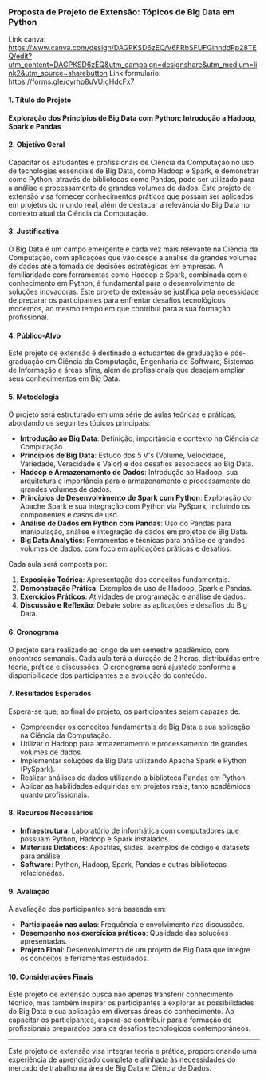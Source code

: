 ### Proposta de Projeto de Extensão: Tópicos de Big Data em Python
Link canva: https://www.canva.com/design/DAGPKSD6zEQ/V6FRbSFUFGlnnddPp28TEQ/edit?utm_content=DAGPKSD6zEQ&utm_campaign=designshare&utm_medium=link2&utm_source=sharebutton
Link formulario: https://forms.gle/cyrhp8uVUigHdcFx7

#### 1. **Título do Projeto**
**Exploração dos Princípios de Big Data com Python: Introdução a Hadoop, Spark e Pandas**

#### 2. **Objetivo Geral**
Capacitar os estudantes e profissionais de Ciência da Computação no uso de tecnologias essenciais de Big Data, como Hadoop e Spark, e demonstrar como Python, através de bibliotecas como Pandas, pode ser utilizado para a análise e processamento de grandes volumes de dados. Este projeto de extensão visa fornecer conhecimentos práticos que possam ser aplicados em projetos do mundo real, além de destacar a relevância do Big Data no contexto atual da Ciência da Computação.

#### 3. **Justificativa**
O Big Data é um campo emergente e cada vez mais relevante na Ciência da Computação, com aplicações que vão desde a análise de grandes volumes de dados até a tomada de decisões estratégicas em empresas. A familiaridade com ferramentas como Hadoop e Spark, combinada com o conhecimento em Python, é fundamental para o desenvolvimento de soluções inovadoras. Este projeto de extensão se justifica pela necessidade de preparar os participantes para enfrentar desafios tecnológicos modernos, ao mesmo tempo em que contribui para a sua formação profissional.

#### 4. **Público-Alvo**
Este projeto de extensão é destinado a estudantes de graduação e pós-graduação em Ciência da Computação, Engenharia de Software, Sistemas de Informação e áreas afins, além de profissionais que desejam ampliar seus conhecimentos em Big Data.

#### 5. **Metodologia**
O projeto será estruturado em uma série de aulas teóricas e práticas, abordando os seguintes tópicos principais:

- **Introdução ao Big Data**: Definição, importância e contexto na Ciência da Computação.
- **Princípios de Big Data**: Estudo dos 5 V's (Volume, Velocidade, Variedade, Veracidade e Valor) e dos desafios associados ao Big Data.
- **Hadoop e Armazenamento de Dados**: Introdução ao Hadoop, sua arquitetura e importância para o armazenamento e processamento de grandes volumes de dados.
- **Princípios de Desenvolvimento de Spark com Python**: Exploração do Apache Spark e sua integração com Python via PySpark, incluindo os componentes e casos de uso.
- **Análise de Dados em Python com Pandas**: Uso do Pandas para manipulação, análise e integração de dados em projetos de Big Data.
- **Big Data Analytics**: Ferramentas e técnicas para análise de grandes volumes de dados, com foco em aplicações práticas e desafios.

Cada aula será composta por:

1. **Exposição Teórica**: Apresentação dos conceitos fundamentais.
2. **Demonstração Prática**: Exemplos de uso de Hadoop, Spark e Pandas.
3. **Exercícios Práticos**: Atividades de programação e análise de dados.
4. **Discussão e Reflexão**: Debate sobre as aplicações e desafios do Big Data.

#### 6. **Cronograma**
O projeto será realizado ao longo de um semestre acadêmico, com encontros semanais. Cada aula terá a duração de 2 horas, distribuídas entre teoria, prática e discussões. O cronograma será ajustado conforme a disponibilidade dos participantes e a evolução do conteúdo.

#### 7. **Resultados Esperados**
Espera-se que, ao final do projeto, os participantes sejam capazes de:

- Compreender os conceitos fundamentais de Big Data e sua aplicação na Ciência da Computação.
- Utilizar o Hadoop para armazenamento e processamento de grandes volumes de dados.
- Implementar soluções de Big Data utilizando Apache Spark e Python (PySpark).
- Realizar análises de dados utilizando a biblioteca Pandas em Python.
- Aplicar as habilidades adquiridas em projetos reais, tanto acadêmicos quanto profissionais.

#### 8. **Recursos Necessários**
- **Infraestrutura**: Laboratório de informática com computadores que possuam Python, Hadoop e Spark instalados.
- **Materiais Didáticos**: Apostilas, slides, exemplos de código e datasets para análise.
- **Software**: Python, Hadoop, Spark, Pandas e outras bibliotecas relacionadas.
  
#### 9. **Avaliação**
A avaliação dos participantes será baseada em:

- **Participação nas aulas**: Frequência e envolvimento nas discussões.
- **Desempenho nos exercícios práticos**: Qualidade das soluções apresentadas.
- **Projeto Final**: Desenvolvimento de um projeto de Big Data que integre os conceitos e ferramentas estudados.

#### 10. **Considerações Finais**
Este projeto de extensão busca não apenas transferir conhecimento técnico, mas também inspirar os participantes a explorar as possibilidades do Big Data e sua aplicação em diversas áreas do conhecimento. Ao capacitar os participantes, espera-se contribuir para a formação de profissionais preparados para os desafios tecnológicos contemporâneos.

---

Este projeto de extensão visa integrar teoria e prática, proporcionando uma experiência de aprendizado completa e alinhada às necessidades do mercado de trabalho na área de Big Data e Ciência de Dados.
